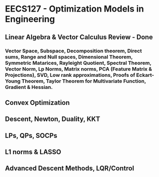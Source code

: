 # EECS127 - Optimization Models in Engineering

## Linear Algebra & Vector Calculus Review - Done
### Vector Space, Subspace, Decomposition theorem, Direct sums, Range and Null spaces, Dimensional Theorem, Symmetric Matarices, Rayleight Quotient, Spectral Theorem, Vector Norm, Lp Norms, Matrix norms, PCA (Feature Matrix & Projections), SVD, Low rank approximations, Proofs of Eckart-Young Theorem, Taylor Theorem for Multivariate Function, Gradient & Hessian.
## Convex Optimization 
## Descent, Newton, Duality, KKT 
## LPs, QPs, SOCPs
## L1 norms & LASSO
## Advanced Descent Methods, LQR/Control
